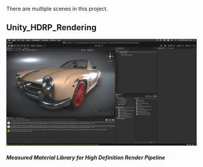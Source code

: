 There are multiple scenes in this project.

## Unity_HDRP_Rendering

![Car HDRP](https://github.com/The-Odd-Institute/Unity_HDRP_Rendering/blob/main/HDRP_Car_Render.png)

##### Measured Material Library for High Definition Render Pipeline

